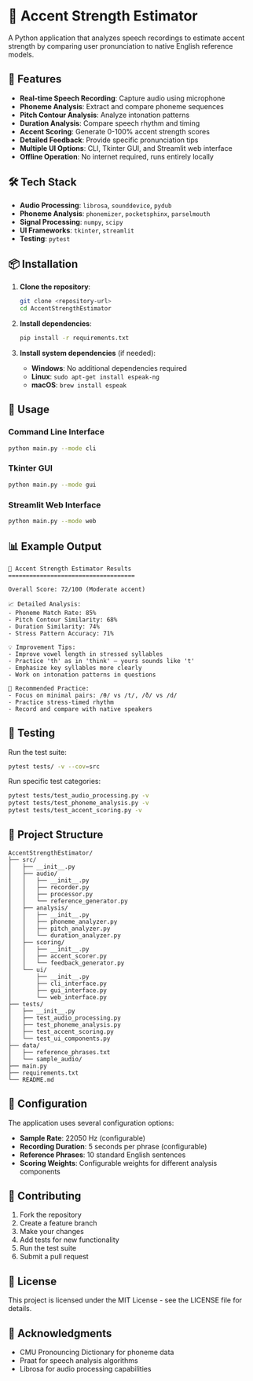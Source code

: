 # 🎤 Accent Strength Estimator

A Python application that analyzes speech recordings to estimate accent strength by comparing user pronunciation to native English reference models.

## 📌 Features

- **Real-time Speech Recording**: Capture audio using microphone
- **Phoneme Analysis**: Extract and compare phoneme sequences
- **Pitch Contour Analysis**: Analyze intonation patterns
- **Duration Analysis**: Compare speech rhythm and timing
- **Accent Scoring**: Generate 0-100% accent strength scores
- **Detailed Feedback**: Provide specific pronunciation tips
- **Multiple UI Options**: CLI, Tkinter GUI, and Streamlit web interface
- **Offline Operation**: No internet required, runs entirely locally

## 🛠 Tech Stack

- **Audio Processing**: `librosa`, `sounddevice`, `pydub`
- **Phoneme Analysis**: `phonemizer`, `pocketsphinx`, `parselmouth`
- **Signal Processing**: `numpy`, `scipy`
- **UI Frameworks**: `tkinter`, `streamlit`
- **Testing**: `pytest`

## 📦 Installation

1. **Clone the repository**:
   ```bash
   git clone <repository-url>
   cd AccentStrengthEstimator
   ```

2. **Install dependencies**:
   ```bash
   pip install -r requirements.txt
   ```

3. **Install system dependencies** (if needed):
   - **Windows**: No additional dependencies required
   - **Linux**: `sudo apt-get install espeak-ng`
   - **macOS**: `brew install espeak`

## 🚀 Usage

### Command Line Interface
```bash
python main.py --mode cli
```

### Tkinter GUI
```bash
python main.py --mode gui
```

### Streamlit Web Interface
```bash
python main.py --mode web
```

## 📊 Example Output

```
🎤 Accent Strength Estimator Results
====================================

Overall Score: 72/100 (Moderate accent)

📈 Detailed Analysis:
- Phoneme Match Rate: 85%
- Pitch Contour Similarity: 68%
- Duration Similarity: 74%
- Stress Pattern Accuracy: 71%

💡 Improvement Tips:
- Improve vowel length in stressed syllables
- Practice 'th' as in 'think' — yours sounds like 't'
- Emphasize key syllables more clearly
- Work on intonation patterns in questions

🎯 Recommended Practice:
- Focus on minimal pairs: /θ/ vs /t/, /ð/ vs /d/
- Practice stress-timed rhythm
- Record and compare with native speakers
```

## 🧪 Testing

Run the test suite:
```bash
pytest tests/ -v --cov=src
```

Run specific test categories:
```bash
pytest tests/test_audio_processing.py -v
pytest tests/test_phoneme_analysis.py -v
pytest tests/test_accent_scoring.py -v
```

## 📁 Project Structure

```
AccentStrengthEstimator/
├── src/
│   ├── __init__.py
│   ├── audio/
│   │   ├── __init__.py
│   │   ├── recorder.py
│   │   ├── processor.py
│   │   └── reference_generator.py
│   ├── analysis/
│   │   ├── __init__.py
│   │   ├── phoneme_analyzer.py
│   │   ├── pitch_analyzer.py
│   │   └── duration_analyzer.py
│   ├── scoring/
│   │   ├── __init__.py
│   │   ├── accent_scorer.py
│   │   └── feedback_generator.py
│   └── ui/
│       ├── __init__.py
│       ├── cli_interface.py
│       ├── gui_interface.py
│       └── web_interface.py
├── tests/
│   ├── __init__.py
│   ├── test_audio_processing.py
│   ├── test_phoneme_analysis.py
│   ├── test_accent_scoring.py
│   └── test_ui_components.py
├── data/
│   ├── reference_phrases.txt
│   └── sample_audio/
├── main.py
├── requirements.txt
└── README.md
```

## 🔧 Configuration

The application uses several configuration options:

- **Sample Rate**: 22050 Hz (configurable)
- **Recording Duration**: 5 seconds per phrase (configurable)
- **Reference Phrases**: 10 standard English sentences
- **Scoring Weights**: Configurable weights for different analysis components

## 🤝 Contributing

1. Fork the repository
2. Create a feature branch
3. Make your changes
4. Add tests for new functionality
5. Run the test suite
6. Submit a pull request

## 📄 License

This project is licensed under the MIT License - see the LICENSE file for details.

## 🙏 Acknowledgments

- CMU Pronouncing Dictionary for phoneme data
- Praat for speech analysis algorithms
- Librosa for audio processing capabilities
